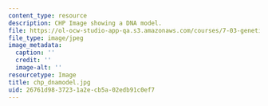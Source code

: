 ```yaml
---
content_type: resource
description: CHP Image showing a DNA model.
file: https://ol-ocw-studio-app-qa.s3.amazonaws.com/courses/7-03-genetics-fall-2004/26761d9837231a2ecb5a02edb91c0ef7_chp_dnamodel.jpg
file_type: image/jpeg
image_metadata:
  caption: ''
  credit: ''
  image-alt: ''
resourcetype: Image
title: chp_dnamodel.jpg
uid: 26761d98-3723-1a2e-cb5a-02edb91c0ef7
---
```

